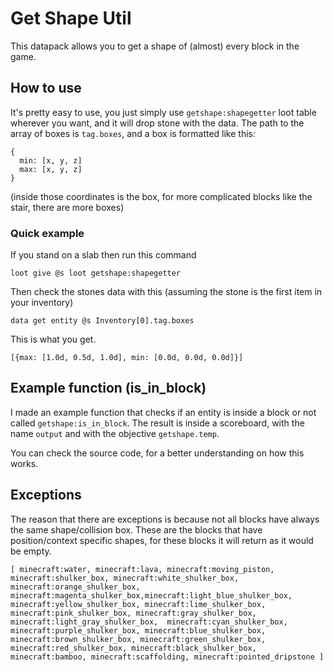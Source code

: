 # Get Shape Util

This datapack allows you to get a shape of (almost) every block in the game.

## How to use

It's pretty easy to use, you just simply use `getshape:shapegetter` loot table wherever you want, and it will drop stone with the data. The path to the array of boxes is `tag.boxes`, and a box is formatted like this:
```
{
  min: [x, y, z]
  max: [x, y, z]
}
```
(inside those coordinates is the box, for more complicated blocks like the stair, there are more boxes)

### Quick example

If you stand on a slab then run this command
```
loot give @s loot getshape:shapegetter
```
Then check the stones data with this (assuming the stone is the first item in your inventory)
```
data get entity @s Inventory[0].tag.boxes
```
This is what you get.
```
[{max: [1.0d, 0.5d, 1.0d], min: [0.0d, 0.0d, 0.0d]}]
```

## Example function (is_in_block) 

I made an example function that checks if an entity is inside a block or not called `getshape:is_in_block`.
The result is inside a scoreboard, with the name `output` and with the objective `getshape.temp`.

You can check the source code, for a better understanding on how this works.

## Exceptions

The reason that there are exceptions is because not all blocks have always the same shape/collision box. 
These are the blocks that have position/context specific shapes, for these blocks it will return as it would be empty.
```
[ minecraft:water, minecraft:lava, minecraft:moving_piston, minecraft:shulker_box, minecraft:white_shulker_box, minecraft:orange_shulker_box, minecraft:magenta_shulker_box,minecraft:light_blue_shulker_box, minecraft:yellow_shulker_box, minecraft:lime_shulker_box, minecraft:pink_shulker_box, minecraft:gray_shulker_box, minecraft:light_gray_shulker_box,  minecraft:cyan_shulker_box, minecraft:purple_shulker_box, minecraft:blue_shulker_box, minecraft:brown_shulker_box, minecraft:green_shulker_box, minecraft:red_shulker_box, minecraft:black_shulker_box, minecraft:bamboo, minecraft:scaffolding, minecraft:pointed_dripstone ]
```
